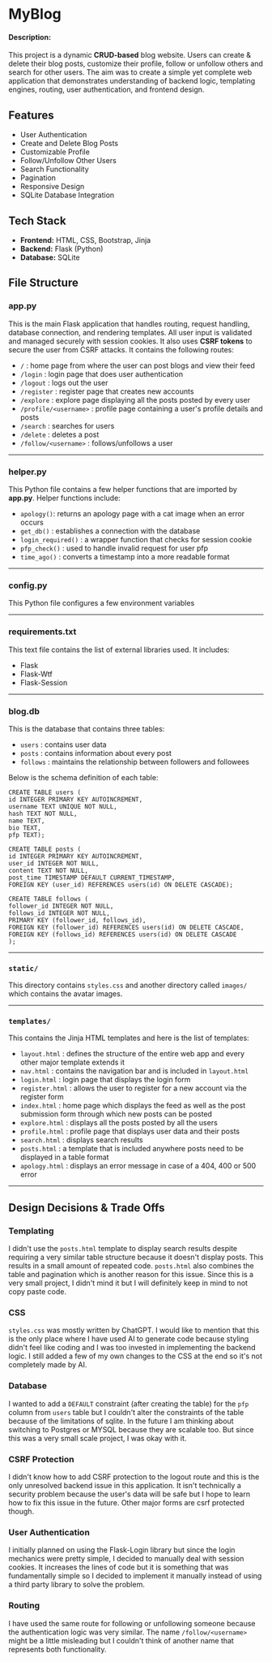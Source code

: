 # MyBlog
#### Description:
This project is a dynamic **CRUD-based** blog website. Users can create & delete their blog posts, customize their profile, follow or unfollow others and search for other users. The aim was to create a simple yet complete web application that demonstrates understanding of backend logic, templating engines, routing, user authentication, and frontend design.

## Features
- User Authentication
- Create and Delete Blog Posts
- Customizable Profile
- Follow/Unfollow Other Users
- Search Functionality
- Pagination
- Responsive Design
- SQLite Database Integration

 ## Tech Stack
 - **Frontend:** HTML, CSS, Bootstrap, Jinja
 - **Backend:** Flask (Python)
 - **Database:** SQLite

## File Structure

### app.py
This is the main Flask application that handles routing, request handling, database connection, and rendering templates. All user input is validated and managed securely with session cookies. It also uses **CSRF tokens** to secure the user from CSRF attacks. It contains the following routes:
- `/` : home page from where the user can post blogs and view their feed
- `/login` : login page that does user authentication
- `/logout` : logs out the user
- `/register` : register page that creates new accounts
- `/explore` : explore page displaying all the posts posted by every user
- `/profile/<username>` : profile page containing a user's profile details and posts
- `/search` : searches for users
- `/delete` : deletes a post
- `/follow/<username>` : follows/unfollows a user

---

### helper.py
This Python file contains a few helper functions that are imported by **app.py**. Helper functions include:
- `apology()`: returns an apology page with a cat image when an error occurs
- `get_db()` : establishes a connection with the database
- `login_required()` : a wrapper function that checks for session cookie
- `pfp_check()` : used to handle invalid request for user pfp
- `time_ago()` : converts a timestamp into a more readable format

---

### config.py
This Python file configures a few environment variables

---

### requirements.txt
This text file contains the list of external libraries used. It includes:
- Flask
- Flask-Wtf
- Flask-Session

---

### blog.db
This is the database that contains three tables:
- `users` : contains user data
- `posts` : contains information about every post
- `follows` : maintains the relationship between followers and followees

Below is the schema definition of each table:
```
CREATE TABLE users (
id INTEGER PRIMARY KEY AUTOINCREMENT,
username TEXT UNIQUE NOT NULL,
hash TEXT NOT NULL,
name TEXT,
bio TEXT,
pfp TEXT);

CREATE TABLE posts (
id INTEGER PRIMARY KEY AUTOINCREMENT,
user_id INTEGER NOT NULL,
content TEXT NOT NULL,
post_time TIMESTAMP DEFAULT CURRENT_TIMESTAMP,
FOREIGN KEY (user_id) REFERENCES users(id) ON DELETE CASCADE);

CREATE TABLE follows (
follower_id INTEGER NOT NULL,
follows_id INTEGER NOT NULL,
PRIMARY KEY (follower_id, follows_id),
FOREIGN KEY (follower_id) REFERENCES users(id) ON DELETE CASCADE,
FOREIGN KEY (follows_id) REFERENCES users(id) ON DELETE CASCADE
);
```

---

### `static/`
This directory contains `styles.css` and another directory called `images/` which contains the avatar images.

---

### `templates/`
This contains the Jinja HTML templates and here is the list of templates:
- `layout.html` : defines the structure of the entire web app and every other major template extends it
- `nav.html` : contains the navigation bar and is included in `layout.html`
- `login.html` : login page that displays the login form
- `register.html` : allows the user to register for a new account via the register form
- `index.html` : home page which displays the feed as well as the post submission form through which new posts can be posted
- `explore.html` : displays all the posts posted by all the users
- `profile.html` : profile page that displays user data and their posts
- `search.html` : displays search results
- `posts.html` : a template that is included anywhere posts need to be displayed in a table format
- `apology.html` : displays an error message in case of a 404, 400 or 500 error

---

## Design Decisions & Trade Offs
### Templating
 I didn't use the `posts.html` template to display search results despite requiring a very similar table structure because it doesn't display posts. This results in a small amount of repeated code. `posts.html` also combines the table and pagination which is another reason for this issue. Since this is a very small project, I didn't mind it but I will definitely keep in mind to not copy paste code.

### CSS
`styles.css` was mostly written by ChatGPT. I would like to mention that this is the only place where I have used AI to generate code because styling didn't feel like coding and I was too invested in implementing the backend logic. I still added a few of my own changes to the CSS at the end so it's not completely made by AI.

### Database
I wanted to add a `DEFAULT` constraint (after creating the table) for the `pfp` column from `users` table but I couldn't alter the constraints of the table because of the limitations of sqlite. In the future I am thinking about switching to Postgres or MYSQL because they are scalable too. But since this was a very small scale project, I was okay with it.

### CSRF Protection
I didn't know how to add CSRF protection to the logout route and this is the only unresolved backend issue in this application. It isn't technically a security problem because the user's data will be safe but I hope to learn how to fix this issue in the future. Other major forms are csrf protected though.

### User Authentication
I initially planned on using the Flask-Login library but since the login mechanics were pretty simple, I decided to manually deal with session cookies. It increases the lines of code but it is something that was fundamentally simple so I decided to implement it manually instead of using a third party library to solve the problem.

### Routing
I have used the same route for following or unfollowing someone because the authentication logic was very similar. The name `/follow/<username>` might be a little misleading but I couldn't think of another name that represents both functionality.

